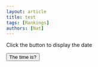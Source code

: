 ```yaml
---
layout: article
title: test
tags: [Rankings]
authors: [Nat]
---
```


Click the button to display the date


<button onclick="displayDate()">The time is?</button>

<script>
function displayDate() {
  document.getElementById("demo").innerHTML = Date();
  document.getElementById("demo").style.color = "red";
}
</script>

<p id="demo"></p>
